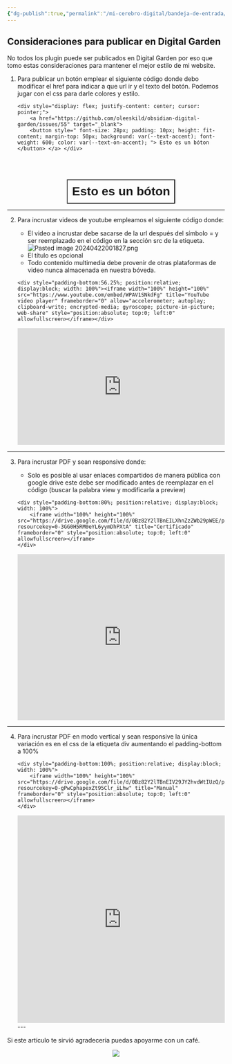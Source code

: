 ```yaml
---
{"dg-publish":true,"permalink":"/mi-cerebro-digital/bandeja-de-entrada/202404211621/","tags":["Zettelkasten","DigitalGarden","Obsidian"]}
---
```


## Consideraciones para publicar en Digital Garden

No todos los plugin puede ser publicados en Digital Garden por eso que tomo estas consideraciones para mantener el mejor estilo de mi website.

1. Para publicar un botón emplear el siguiente código donde debo modificar el href para indicar a que url ir y el texto del botón. Podemos jugar con el css para darle colores y estilo.

	
	```
	<div style="display: flex; justify-content: center; cursor: pointer;">
		<a href="https://github.com/oleeskild/obsidian-digital-garden/issues/55" target="_blank"> 
		<button style=" font-size: 28px; padding: 10px; height: fit-content; margin-top: 50px; background: var(--text-accent); font-weight: 600; color: var(--text-on-accent); "> Esto es un bóton </button> </a> </div>
	```
	
	<div style="display: flex; justify-content: center; cursor: pointer;"> <a href="https://github.com/oleeskild/obsidian-digital-garden/issues/55" target="_blank"> <button style=" font-size: 28px; padding: 10px; height: fit-content; margin-top: 50px; background: var(--text-accent); font-weight: 600; color: var(--text-on-accent); "> Esto es un bóton </button> </a> </div>
	

---

2. Para incrustar videos de youtube empleamos el siguiente código donde:

	- El video a incrustar debe sacarse de la url después del símbolo = y ser reemplazado en el código en la sección src de la etiqueta.
		![Pasted image 20240422001827.png](/img/user/Mi%20Cerebro%20Digital/%F0%9F%93%A9Bandeja%20de%20Entrada/%F0%9F%93%8EAnexos/Pasted%20image%2020240422001827.png)
	- El título es opcional
	- Todo contenido multimedia debe provenir de otras plataformas de video nunca almacenada en nuestra bóveda.
	
	```
	<div style="padding-bottom:56.25%; position:relative; display:block; width: 100%"><iframe width="100%" height="100%" src="https://www.youtube.com/embed/WPAV1SNkdFg" title="YouTube video player" frameborder="0" allow="accelerometer; autoplay; clipboard-write; encrypted-media; gyroscope; picture-in-picture; web-share" style="position:absolute; top:0; left:0" allowfullscreen></iframe></div>
	```
			
	<div style="padding-bottom:56.25%; position:relative; display:block; width: 100%"><iframe width="100%" height="100%" src="https://www.youtube.com/embed/WPAV1SNkdFg" title="YouTube video player" frameborder="0" allow="accelerometer; autoplay; clipboard-write; encrypted-media; gyroscope; picture-in-picture; web-share" style="position:absolute; top:0; left:0" allowfullscreen></iframe></div>

---

3. Para incrustar PDF y sean  responsive donde:

	- Solo es posible al usar enlaces compartidos de manera pública con google drive este debe ser modificado antes de reemplazar en el código (buscar la palabra view y modificarla a preview)

	```
	<div style="padding-bottom:80%; position:relative; display:block; width: 100%">
		<iframe width="100%" height="100%" src="https://drive.google.com/file/d/0Bz82Y2lTBnEILXhnZzZWb29pWEE/preview?resourcekey=0-3GG0H5RM0eYL6yymDhPXtA" title="Certificado" frameborder="0" style="position:absolute; top:0; left:0" allowfullscreen></iframe>
	</div>
	```
	
	<div style="padding-bottom:80%; position:relative; display:block; width: 100%">
		<iframe width="100%" height="100%" src="https://drive.google.com/file/d/0Bz82Y2lTBnEILXhnZzZWb29pWEE/preview?resourcekey=0-3GG0H5RM0eYL6yymDhPXtA" title="Certificado" frameborder="0" style="position:absolute; top:0; left:0" allowfullscreen></iframe>
	</div>

---

4. Para incrustar PDF en modo vertical y sean responsive la única variación es en el css de la etiqueta div aumentando el padding-bottom a 100%

	```
	<div style="padding-bottom:100%; position:relative; display:block; width: 100%">
		<iframe width="100%" height="100%" src="https://drive.google.com/file/d/0Bz82Y2lTBnEIV29JY2hvdWtIUzQ/preview?resourcekey=0-gPwCphapexZt95Clr_iLhw" title="Manual" frameborder="0" style="position:absolute; top:0; left:0" allowfullscreen></iframe>
	</div>
	```
	
	<div style="padding-bottom:100%; position:relative; display:block; width: 100%">
		<iframe width="100%" height="100%" src="https://drive.google.com/file/d/0Bz82Y2lTBnEIV29JY2hvdWtIUzQ/preview?resourcekey=0-gPwCphapexZt95Clr_iLhw" title="Manual" frameborder="0" style="position:absolute; top:0; left:0" allowfullscreen></iframe>
	</div>---
Si este artículo te sirvió agradecería puedas apoyarme con un café.

<div style="display: flex; justify-content: center; cursor:pointer;">
<a href="https://www.buymeacoffee.com/brian162006"><img src="https://img.buymeacoffee.com/button-api/?text=Invitame un café&emoji=&slug=brian162006&button_colour=FFDD00&font_colour=000000&font_family=Lato&outline_colour=000000&coffee_colour=ffffff" /></a></div>
